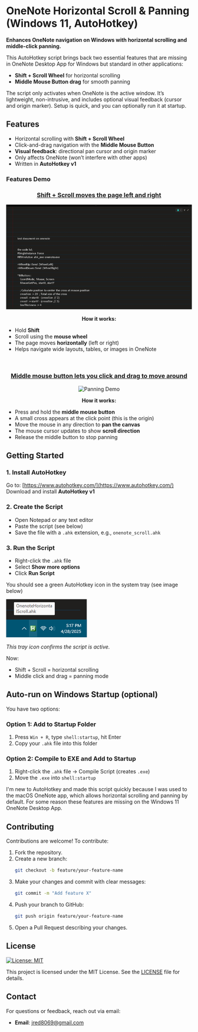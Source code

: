 # OneNote Horizontal Scroll & Panning (Windows 11, AutoHotkey)

**Enhances OneNote navigation on Windows with horizontal scrolling and middle-click panning.**

This AutoHotkey script brings back two essential features that are missing in OneNote Desktop App for Windows but standard in other applications:

- **Shift + Scroll Wheel** for horizontal scrolling  
- **Middle Mouse Button drag** for smooth panning

The script only activates when OneNote is the active window. It’s lightweight, non-intrusive, and includes optional visual feedback (cursor and origin marker). Setup is quick, and you can optionally run it at startup.

## Features

- Horizontal scrolling with **Shift + Scroll Wheel**  
- Click-and-drag navigation with the **Middle Mouse Button**  
- **Visual feedback**: directional pan cursor and origin marker
- Only affects OneNote (won’t interfere with other apps)
- Written in **AutoHotkey v1**

### Features Demo

<div align="center">
  <h3><u><strong>Shift + Scroll</strong> moves the page left and right</u></h3>
  <img src="images/shiftscroll_demo.gif" alt="Shift Scroll Demo">
</div>

<div align="center">
  <p><strong>How it works:</strong></p>
</div>
<ul>
  <li>Hold <strong>Shift</strong></li>
  <li>Scroll using the <strong>mouse wheel</strong></li>
  <li>The page moves <strong>horizontally</strong> (left or right)</li>
  <li>Helps navigate wide layouts, tables, or images in OneNote</li>
</ul>

<br>

<div align="center">
  <h3><u><strong>Middle mouse button</strong> lets you click and drag to move around</u></h3>
  <img src="images/crosshair_demo.gif" alt="Panning Demo">
</div>

<div align="center">
  <p><strong>How it works:</strong></p>
</div>
<ul>
  <li>Press and hold the <strong>middle mouse button</strong></li>
  <li>A small cross appears at the click point (this is the origin)</li>
  <li>Move the mouse in any direction to <strong>pan the canvas</strong></li>
  <li>The mouse cursor updates to show <strong>scroll direction</strong></li>
  <li>Release the middle button to stop panning</li>
</ul>

## Getting Started

### 1. Install AutoHotkey

Go to: [https://www.autohotkey.com/](https://www.autohotkey.com/)  
Download and install **AutoHotkey v1**

### 2. Create the Script

- Open Notepad or any text editor
- Paste the script (see below)
- Save the file with a `.ahk` extension, e.g., `onenote_scroll.ahk`

### 3. Run the Script

- Right-click the `.ahk` file
- Select **Show more options**
- Click **Run Script**

You should see a green AutoHotkey icon in the system tray (see image below)

![AutoHotkey script running in system tray on Windows 11](images/trayDisplayW11.png)

*This tray icon confirms the script is active.*

Now:
- Shift + Scroll = horizontal scrolling
- Middle click and drag = panning mode

## Auto-run on Windows Startup (optional)

You have two options:

### Option 1: Add to Startup Folder

1. Press `Win + R`, type `shell:startup`, hit Enter  
2. Copy your `.ahk` file into this folder

### Option 2: Compile to EXE and Add to Startup

1. Right-click the `.ahk` file → Compile Script (creates `.exe`)
2. Move the `.exe` into `shell:startup`

I'm new to AutoHotkey and made this script quickly because I was used to the macOS OneNote app, which allows horizontal scrolling and panning by default. For some reason these features are missing on the Windows 11 OneNote Desktop App. 

## Contributing

Contributions are welcome! To contribute:

1. Fork the repository.  
2. Create a new branch:  
   ```bash
   git checkout -b feature/your-feature-name
   ```
3. Make your changes and commit with clear messages:  
   ```bash
   git commit -m "Add feature X"
   ```
4. Push your branch to GitHub:  
   ```bash
   git push origin feature/your-feature-name
   ```
5. Open a Pull Request describing your changes. 

## License

[![License: MIT](https://img.shields.io/badge/License-MIT-yellow.svg)](https://opensource.org/licenses/MIT)

This project is licensed under the MIT License. See the [LICENSE](LICENSE) file for details.

## Contact

For questions or feedback, reach out via email:
- **Email**: jred8069@gmail.com

